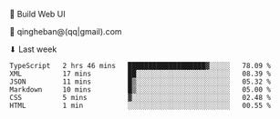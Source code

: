 🧙 Build Web UI

📧 qingheban@(qq|gmail).com

⬇ Last week

<!--START_SECTION:waka-->

```text
TypeScript   2 hrs 46 mins   ███████████████████▓░░░░░   78.09 %
XML          17 mins         ██░░░░░░░░░░░░░░░░░░░░░░░   08.39 %
JSON         11 mins         █▒░░░░░░░░░░░░░░░░░░░░░░░   05.32 %
Markdown     10 mins         █▒░░░░░░░░░░░░░░░░░░░░░░░   05.00 %
CSS          5 mins          ▓░░░░░░░░░░░░░░░░░░░░░░░░   02.48 %
HTML         1 min           ░░░░░░░░░░░░░░░░░░░░░░░░░   00.55 %
```

<!--END_SECTION:waka-->

<!--
**banqinghe/banqinghe** is a ✨ _special_ ✨ repository because its `README.md` (this file) appears on your GitHub profile.

Here are some ideas to get you started:

- 🔭 I’m currently working on ...
- 🌱 I’m currently learning ...
- 👯 I’m looking to collaborate on ...
- 🤔 I’m looking for help with ...
- 💬 Ask me about ...
- 📫 How to reach me: ...
- 😄 Pronouns: ...
- ⚡ Fun fact: ...
-->
